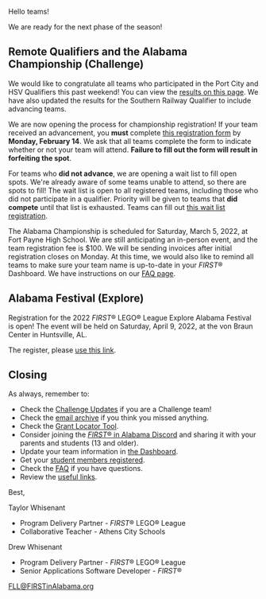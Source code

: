 Hello teams!

We are ready for the next phase of the season!

## Remote Qualifiers and the Alabama Championship (Challenge)

We would like to congratulate all teams who participated in the Port City and HSV Qualifiers this past weekend! You can view the [results on this page](https://github.com/drewwhis/alabama-first-lego-league/blob/main/2021-2022/challenge-results.md). We have also updated the results for the Southern Railway Qualifier to include advancing teams.

We are now opening the process for championship registration! If your team received an advancement, you **must** complete [this registration form](https://forms.gle/SBMSZZo258HyS1BA7) by **Monday, February 14**. We ask that all teams complete the form to indicate whether or not your team will attend. **Failure to fill out the form will result in forfeiting the spot**.

For teams who **did not advance**, we are opening a wait list to fill open spots. We're already aware of some teams unable to attend, so there are spots to fill! The wait list is open to all registered teams, including those who did not participate in a qualifier. Priority will be given to teams that **did compete** until that list is exhausted. Teams can fill out [this wait list registration](https://forms.gle/PeqiVvWa8VvJ5PjdA).

The Alabama Championship is scheduled for Saturday, March 5, 2022, at Fort Payne High School. We are still anticipating an in-person event, and the team registration fee is \$100. We will be sending invoices after initial registration closes on Monday. At this time, we would also like to remind all teams to make sure your team name is up-to-date in your *FIRST*&reg; Dashboard. We have instructions on our [FAQ page](https://github.com/drewwhis/alabama-first-lego-league/wiki/Frequently-Asked-Questions).


## Alabama Festival (Explore)

Registration for the 2022 *FIRST*&reg; LEGO&reg; League Explore Alabama Festival is open! The event will be held on Saturday, April 9, 2022, at the von Braun Center in Huntsville, AL.

The register, please [use this link](https://forms.gle/76KUBrRMfcq51zRr6).


## Closing

As always, remember to:
- Check the [Challenge Updates](https://firstinspiresst01.blob.core.windows.net/first-forward/fll-challenge/fll-challenge-cargo-connect-challenge-updates.pdf) if you are a Challenge team!
- Check the [email archive](https://github.com/drewwhis/alabama-first-lego-league/tree/main/2021-2022/email-blasts) if you think you missed anything.
- Check the [Grant Locator Tool](https://www.firstinspires.org/robotics/team-grants).
- Consider joining the [*FIRST*&reg; in Alabama Discord](http://discord.gg/7eyJvm3) and sharing it with your parents and students (13 and older).
- Update your team information in [the Dashboard](https://my.firstinspires.org/Dashboard/).
- Get your [student members registered](https://www.firstinspires.org/resource-library/youth-registration-system).
- Check the [FAQ](https://github.com/drewwhis/alabama-first-lego-league/wiki/Frequently-Asked-Questions) if you have questions.
- Review the [useful links](https://github.com/drewwhis/alabama-first-lego-league/wiki/Useful-Links).

Best,

Taylor Whisenant
- Program Delivery Partner - *FIRST*&reg; LEGO&reg; League
- Collaborative Teacher - Athens City Schools

Drew Whisenant
- Program Delivery Partner - *FIRST*&reg; LEGO&reg; League
- Senior Applications Software Developer - *FIRST*&reg;

FLL@FIRSTinAlabama.org